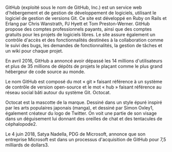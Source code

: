 GitHub (exploité sous le nom de GitHub, Inc.) est un service web d'hébergement et de gestion de développement de logiciels, utilisant le logiciel de gestion de versions Git. Ce site est développé en Ruby on Rails et Erlang par Chris Wanstrath, PJ Hyett et Tom 
Preston-Werner. GitHub propose des comptes professionnels payants, ainsi que des comptes gratuits pour les projets de logiciels libres. Le site assure également un contrôle d'accès et des fonctionnalités destinées à la collaboration comme le suivi des bugs, les 
demandes de fonctionnalités, la gestion de tâches et un wiki pour chaque projet.

En avril 2016, GitHub a annoncé avoir dépassé les 14 millions d'utilisateurs et plus de 35 millions de dépôts de projets le plaçant comme le plus grand hébergeur de code source au monde.

Le nom GitHub est composé du mot « git » faisant référence à un système de contrôle de version open-source et le mot « hub » faisant référence au réseau social bâti autour du système Git.
Octocat.

Octocat est la mascotte de la marque. Dessiné dans un style épuré inspiré par les arts populaires japonais (manga), et dessiné par Simon Oxley1, également créateur du logo de Twitter. On voit une partie de son visage dans un déguisement lui donnant des oreilles 
de chat et des tentacules de céphalopode2.

Le 4 juin 2018, Satya Nadella, PDG de Microsoft, annonce que son entreprise Microsoft est dans un processus d'acquisition de GitHub pour 7,5 milliards de dollars3. 
